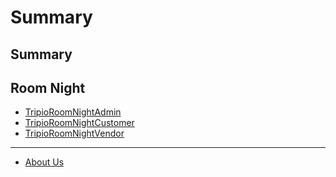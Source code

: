 # Summary

## Summary

## Room Night

* [TripioRoomNightAdmin](api.md#RoomNightAdmin)
* [TripioRoomNightCustomer](api.md#NightCustomer)
* [TripioRoomNightVendor](api.md#RoomNightVendor)

---

* [About Us](https://developers.trip.io/)

